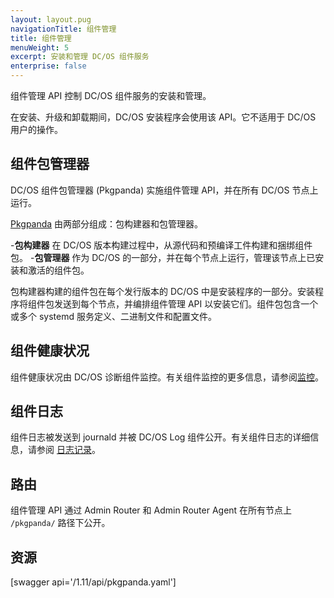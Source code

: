 ```yaml
---
layout: layout.pug
navigationTitle: 组件管理
title: 组件管理
menuWeight: 5
excerpt: 安装和管理 DC/OS 组件服务
enterprise: false
---
```


组件管理 API 控制 DC/OS 组件服务的安装和管理。

在安装、升级和卸载期间，DC/OS 安装程序会使用该 API。它不适用于 DC/OS 用户的操作。

## 组件包管理器

DC/OS 组件包管理器 (Pkgpanda) 实施组件管理 API，并在所有 DC/OS 节点上运行。

[Pkgpanda](https://github.com/dcos/dcos/tree/master/pkgpanda) 由两部分组成：包构建器和包管理器。

-**包构建器** 在 DC/OS 版本构建过程中，从源代码和预编译工件构建和捆绑组件包。
-**包管理器** 作为 DC/OS 的一部分，并在每个节点上运行，管理该节点上已安装和激活的组件包。

包构建器构建的组件包在每个发行版本的 DC/OS 中是安装程序的一部分。安装程序将组件包发送到每个节点，并编排组件管理 API 以安装它们。组件包包含一个或多个 systemd 服务定义、二进制文件和配置文件。


## 组件健康状况

组件健康状况由 DC/OS 诊断组件监控。有关组件监控的更多信息，请参阅[监控](/cn/1.11/monitoring/)。


## 组件日志

组件日志被发送到 journald 并被 DC/OS Log 组件公开。有关组件日志的详细信息，请参阅 [日志记录](/cn/1.11/monitoring/logging/)。


## 路由

组件管理 API 通过 Admin Router 和 Admin Router Agent 在所有节点上 `/pkgpanda/` 路径下公开。


## 资源

[swagger api='/1.11/api/pkgpanda.yaml']
